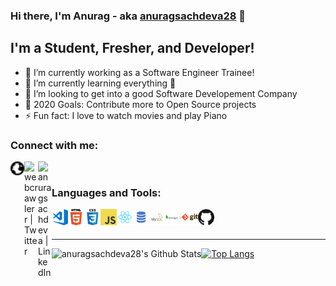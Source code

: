 <!--
**anuragsachdeva28/anuragsachdeva28** is a ✨ _special_ ✨ repository because its `README.md` (this file) appears on your GitHub profile.

Here are some ideas to get you started:

- 🔭 I’m currently working on ...
- 🌱 I’m currently learning ...
- 👯 I’m looking to collaborate on ...
- 🤔 I’m looking for help with ...
- 💬 Ask me about ...
- 📫 How to reach me: ...
- 😄 Pronouns: ...
- ⚡ Fun fact: ...
-->
### Hi there, I'm Anurag - aka [anuragsachdeva28][website] 👋

## I'm a Student, Fresher, and Developer!
- 🔭 I’m currently working as a Software Engineer Trainee!
- 🌱 I’m currently learning everything 🤣
- 👯 I’m looking to get into a good Software Developement Company
- 🥅 2020 Goals: Contribute more to Open Source projects
- ⚡ Fun fact: I love to watch movies and play Piano

### Connect with me:

[<img align="left" alt="webcrawler-anurag.surge.sh" width="22px" src="https://raw.githubusercontent.com/iconic/open-iconic/master/svg/globe.svg" />][website]
[<img align="left" alt="webcrawlerr | Twitter" width="22px" src="https://cdn.jsdelivr.net/npm/simple-icons@v3/icons/twitter.svg" />][twitter]
[<img align="left" alt="anuragsachdeva | LinkedIn" width="22px" src="https://cdn.jsdelivr.net/npm/simple-icons@v3/icons/linkedin.svg" />][linkedin]

<br />

### Languages and Tools:

<img align="left" alt="Visual Studio Code" width="26px" src="https://raw.githubusercontent.com/github/explore/80688e429a7d4ef2fca1e82350fe8e3517d3494d/topics/visual-studio-code/visual-studio-code.png" />
<img align="left" alt="HTML5" width="26px" src="https://raw.githubusercontent.com/github/explore/80688e429a7d4ef2fca1e82350fe8e3517d3494d/topics/html/html.png" />
<img align="left" alt="CSS3" width="26px" src="https://raw.githubusercontent.com/github/explore/80688e429a7d4ef2fca1e82350fe8e3517d3494d/topics/css/css.png" />
<img align="left" alt="JavaScript" width="26px" src="https://raw.githubusercontent.com/github/explore/80688e429a7d4ef2fca1e82350fe8e3517d3494d/topics/javascript/javascript.png" />
<img align="left" alt="React" width="26px" src="https://raw.githubusercontent.com/github/explore/80688e429a7d4ef2fca1e82350fe8e3517d3494d/topics/react/react.png" />
<img align="left" alt="SQL" width="26px" src="https://raw.githubusercontent.com/github/explore/80688e429a7d4ef2fca1e82350fe8e3517d3494d/topics/sql/sql.png" />
<img align="left" alt="MySQL" width="26px" src="https://raw.githubusercontent.com/github/explore/80688e429a7d4ef2fca1e82350fe8e3517d3494d/topics/mysql/mysql.png" />
<img align="left" alt="MongoDB" width="26px" src="https://raw.githubusercontent.com/github/explore/80688e429a7d4ef2fca1e82350fe8e3517d3494d/topics/mongodb/mongodb.png" />
<img align="left" alt="Git" width="26px" src="https://raw.githubusercontent.com/github/explore/80688e429a7d4ef2fca1e82350fe8e3517d3494d/topics/git/git.png" />
<img align="left" alt="GitHub" width="26px" src="https://raw.githubusercontent.com/github/explore/78df643247d429f6cc873026c0622819ad797942/topics/github/github.png" />

<br />
<br />

---

<img align="left" alt="anuragsachdeva28's Github Stats" src="https://github-readme-stats.vercel.app/api?username=anuragsachdeva28&show_icons=true&hide_border=true&hide=stars" />

[![Top Langs](https://github-readme-stats.vercel.app/api/top-langs/?username=anuraghazra&layout=compact&show_icons=true&hide_border=true)](https://github.com/anuraghazra/github-readme-stats)

[website]: https://webcrawler-anurag.surge.sh
[twitter]: https://twitter.com/webcrawlerr
[linkedin]: https://linkedin.com/in/anuragsachdeva
